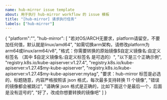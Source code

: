 ```yaml
---
name: hub-mirror issue template
about: 用于执行 hub-mirror workflow 的 issue 模板
title: "[hub-mirror] 请求执行任务"
labels: ["hub-mirror"]
---
```


{
"platform":"",
"hub-mirror": [
"若对OS/ARCH无要求，platform请留空，不要加任何值，默认就是linux/amd64",
"如需切换arm架构，请修改platform为arm64或linux/arm64/v8",
"格式：你需要转换的原始镜像$自定义镜像名:自定义标签名 （其中 $自定义镜像名:自定义标签名 是可选的）",
"以下是三个正确示例",
"registry.k8s.io/kube-apiserver:v1.27.4",
"registry.k8s.io/kube-apiserver:v1.27.4$my-kube-apiserver",
"registry.k8s.io/kube-apiserver:v1.27.4$my-kube-apiserver:mytag",
"要求：hub-mirror 标签是必选的，标题随意，内容严格按照该 json 格式，每次最多支持转换 11 个镜像",
"错误的镜像都会被跳过",
"请确保 json 格式是正确的，比如下面这个是最后一个，后面是没有逗号的",
"好了，改成你想要转换的镜像吧"
]
}
